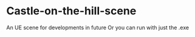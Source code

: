 # Castle-on-the-hill-scene
An UE scene for developments in future
Or you can run with just the .exe
